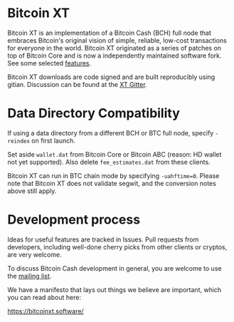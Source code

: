 Bitcoin XT
==========

Bitcoin XT is an implementation of a Bitcoin Cash (BCH) full node that embraces Bitcoin's original vision of simple, reliable, low-cost transactions for everyone in the world. Bitcoin XT originated as a series of patches on top of Bitcoin Core and is now a independently maintained software fork. See some selected [features](https://bitcoinxt.software/patches.html).

Bitcoin XT downloads are code signed and are built reproducibly using gitian. Discussion can be found at the [XT Gitter](https://gitter.im/bitcoinxt/Lobby).

Data Directory Compatibility
============================

If using a data directory from a different BCH or BTC full node, specify `-reindex` on first launch.

Set aside `wallet.dat` from Bitcoin Core or Bitcoin ABC (reason: HD wallet not yet supported). Also delete `fee_estimates.dat` from these clients.
 
Bitcoin XT can run in BTC chain mode by specifying `-uahftime=0`. Please note that Bitcoin XT does not validate segwit, and the conversion notes above still apply.


Development process
===================

Ideas for useful features are tracked in Issues.  Pull requests from developers, including well-done cherry picks from other clients or cryptos, are very welcome.

To discuss Bitcoin Cash development in general, you are welcome to use the [mailing list](https://lists.linuxfoundation.org/pipermail/bitcoin-ml/).

We have a manifesto that lays out things we believe are important, which you can read about here:

https://bitcoinxt.software/


